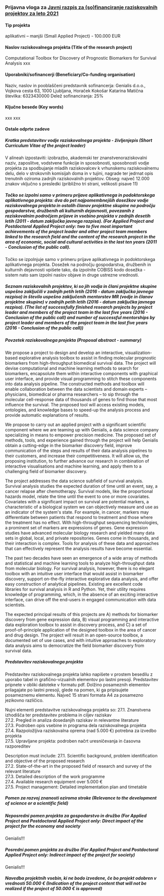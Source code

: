 ### Prijavna vloga za [Javni razpis za (so)financiranje raziskovalnih projektov za leto 2021](http://www.arrs.si/sl/progproj/rproj/razpisi/20/razp-proj-21.asp)

#### Tip projekta
aplikativni – manjši (Small Applied Project) - 100.000 EUR

#### Naslov raziskovalnega projekta (Title of the research project)
Computational Toolbox for Discovery of Prognostic Biomarkers for Survival Analysis
xxx

#### Uporabniki/sofinancerji (Beneficiary/Co-funding organisation)
Naziv, naslov in pooblaščeni predstavnik sofinancerja: Genialis d.o.o., Vojkova cesta 63, 1000 Ljubljana, Horaček Kokošar Katarina
Matična številka: 6323430000
Delež sofinanciranja: 25%

#### Ključne besede (Key words)
xxx
xxx

#### Ostale odprte zadeve

##### Kratka predstavitev vodje raziskovalnega projekta - življenjepis (Short Curriculum Vitae of the project leader)
V alineah izpostaviti: izobrazbo, akademski ter znanstvenoraziskovalni naziv, zaposlitve, vodstvene funkcije in sposobnosti, sposobnosti vodje projekta za spodbujanje mladih raziskovalcev k vrhunskemu raziskovalnemu delu, delo v strokovnih komisijah doma in v tujini, nagrade ter jedrnat opis trenutnih oziroma zadnjih raziskovalnih projektov. Obseg: največ 12.000 znakov vključno s presledki (približno tri strani, velikosti pisave 11)

##### Točko se izpolni samo v primeru prijave aplikativnega in podoktorskega aplikativnega projekta: dva do pet najpomembnejših dosežkov vodje raziskovalnega projekta in ostalih članov projektne skupine na področju gospodarstva, družbenih ali kulturnih dejavnosti, povezanih z raziskovalnim področjem prijave in vsebino projekta v zadnjih desetih letih (2011 - datum zaključka javnega razpisa). (For Applied Project and Postdoctoral Applied Project only: two to five most important achievements of the project leader and other project team members linked to the research field and the content of the research project in the area of economic, social and cultural activities in the last ten years (2011 - Conclusion of the public call).
Točko se izpolnjuje samo v primeru prijave aplikativnega in podoktorskega aplikativnega projekta. Dosežek na področju gospodarstva, družbenih in kulturnih dejavnosti vpišete tako, da izpolnite COBISS kodo dosežka - sistem nato sam izpolni naslov objave in druge ustrezne vrednosti.

##### Seznam raziskovalnih projektov, ki so jih vodja in člani projektne skupine uspešno zaključili v zadnjih petih letih (2016 - datum zaključka javnega razpisa) in število uspešno zaključenih mentorstev MR (vodje in članov projektne skupine) v zadnjih petih letih (2016 - datum zaključka javnega razpisa). (The list of successfully finished research projects by project leader and members of the project team in the last five years (2016 - Conclusion of the public call) and number of successful mentorships by project leader and members of the project team in the last five years (2016 - Conclusion of the public call))

##### Povzetek raziskovalnega projekta (Proposal abstract - summary)

We propose a project to design and develop an interactive, visualization-based explorative analysis toolbox to assist in finding molecular prognostic biomarkers from high-throughput biomedical survival data. The project will devise computational and machine learning methods to search for biomarkers, encapsolute them within interactive components with graphical user interface, and provide visual programming to stitch these components into data analysis pipeline. The constructed methods and toolbox will enable collaboration between the data scientists and domain experts – physicians, biomedical or pharma researchers – to sip through the molecular cell-response data of thousands of genes to find those that most influence the survival. The proposed tool will access existing models, ontologies, and knowledge bases to speed-up the analysis process and provide automatic explanations of results. 

We propose to carry out an applied project with a significant scientific component where we are teaming up with Genialis, a data science company specializing in means to empower precision medicine. The proposed set of methods, tools, and experience gained through the project will help Genialis obtain a cutting-edge in the biomarker discovery field, improve communication of the steps and results of their data analysis pipelines to their customers, and increase their competitiveness. It will allow us, the proposing institution, to further advance our research in combination of interactive visualisations and machine learning, and apply them to a challenging field of biomarker discovery.

The project addresses the data science subfield of survival analysis. Survival analysis studies the expected duration of time until an event, say, a cancer relapse after chemotherapy. Survival models, like the proportional hazards model, relate the time until the event to one or more covariates. Covariates with a significant impact on survival are potential markers, a characteristic of a biological system we can objectively measure and use as an indicator of the system's state. For example, in cancer, markers may differentiate between patients that respond to treatment and those where the treatment has no effect. With high-throughput sequencing technologies, a prominent set of markers are expressions of genes. Gene expression studies have advanced molecular biology research and yielded many data sets in global, local, and private repositories. Genes come in thousands, and their interaction is complex. Tools for analysis of these data and approaches that can effectively represent the analysis results have become essential.

The past two decades have seen an emergence of a wide array of methods and statistical and machine learning tools to analyze high-throughput data from molecular biology. For survival analysis, however, there is no elegant toolbox with an intuitive user interface that would assist in biomarker discovery, support on-the-fly interactive explorative data analysis, and offer easy construction of analytical pipelines. Existing are excellent code libraries for survival analysis in R and Python. Yet, their utility requires knowledge of programming, which, in the absence of an exciting interactive interface, can drive off the end-users in engaged communication with data scientists.

The expected principal results of this projects are A) methods for biomarker discovery from gene expression data, B) visual programming and interactive data exploration toolbox to assist in discovery process, and C) a set of proof-of-principle application of the designed toolbox in the area of cancer and drug design. The project will result in an open-source toolbox, a documented set of use cases, and with intuitive approaches to exploratory data analysis aims to democratize the field biomarker discovery from survival data.

##### Predstavitev raziskovalnega projekta 
Predstavitev raziskovalnega projekta lahko napišete v prostem besedilu z uporabo tabel in grafično-vizualnih elementov po lastni presoji. Predstavitev pripnete v obliki datoteke v formatu pdf. Dolžino posameznih elementov prilagajate po lastni presoji, glede na pomen, ki ga pripisujete posameznemu elementu. Največ 15 strani formata A4 za posamezno jezikovno različico.

Nujni elementi predstavitve raziskovalnega projekta so:
27.1. Znanstvena izhodišča ter predstavitev problema in ciljev raziskav \
27.2. Pregled in analiza dosedanjih raziskav in relevantne literature \
27.3. Podroben opis vsebine in programa dela raziskovalnega projekta \
27.4. Razpoložljiva raziskovalna oprema (nad 5.000 €) potrebna za izvedbo projekta \
27.5. Upravljane projekta: podroben načrt uresničevanja in časovna razporeditev

Description must include:
27.1. Scientific background, problem identification and objective of the proposed research\
27.2. State-of-the-art in the proposed field of research and survey of the relevant literature\
27.3. Detailed description of the work programme\
27.4. Available research equipment over 5.000 €\
27.5. Project management: Detailed implementation plan and timetable

##### Pomen za razvoj znanosti oziroma stroke (Relevance to the development of science or a scientific field)

##### Neposredni pomen projekta za gospodarstvo in družbo (For Applied Project and Postdoctoral Applied Project only: Direct impact of the project for the economy and society
Genialis!!!

##### Posredni pomen projekta za družbo (For Applied Project and Postdoctoral Applied Project only: Indirect impact of the project for society)
Genialis!!!


##### Navedba projektnih vsebin, ki ne bodo izvedene, če bo projekt odobren v vrednosti 50.000 € (Indication of the project content that will not be realized if the project of 50.000 € is approved)
